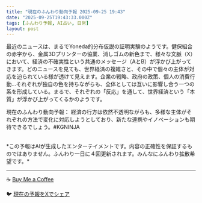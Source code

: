 ```yaml
---
title: "現在のふんわり動向予報 2025-09-25 19:43"
date: "2025-09-25T19:43:33.000Z"
tags: [ふんわり予報, AI占い, 日常]
layout: post
---
```


最近のニュースは、まるでYoneda的分布仮説の証明実験のようです。健保組合の赤字から、金属3Dプリンターの協業、消しゴムの新色まで、様々な文脈（X）において、経済の不確実性という共通のメッセージ（AとB）が浮かび上がってきます。どのニュースを見ても、世界経済の複雑さと、その中で個々の主体が対応を迫られている様が透けて見えます。企業の戦略、政府の政策、個人の消費行動…それぞれが独自の色を持ちながらも、全体としては互いに影響し合う一つの系を形成している。まるで、それぞれの「反応」を通して、世界経済という「本質」が浮かび上がってくるかのようです。

現在のふんわり動向予報：
経済の行方は依然不透明ながらも、多様な主体がそれぞれの方法で変化に対応しようとしており、新たな連携やイノベーションも期待できるでしょう。#KGNINJA

<br>
*この予報はAIが生成したエンターテイメントです。内容の正確性を保証するものではありません。ふんわり一日に４回更新されます。みんなにふんわり拡散希望です。*

---
☕️ [Buy Me a Coffee](https://www.buymeacoffee.com/kgninja)

🐦 [現在の予報をXでシェア](https://twitter.com/intent/tweet?text=%E7%8F%BE%E5%9C%A8%E3%81%AE%E3%81%B5%E3%82%93%E3%82%8F%E3%82%8A%E4%BA%88%E5%A0%B1%3A%20%E3%80%8C%E6%9C%80%E8%BF%91%E3%81%AE%E3%83%8B%E3%83%A5%E3%83%BC%E3%82%B9%E3%81%AF%E3%80%81%E3%81%BE%E3%82%8B%E3%81%A7Yoneda%E7%9A%84%E5%88%86%E5%B8%83%E4%BB%AE%E8%AA%AC%E3%81%AE%E8%A8%BC%E6%98%8E%E5%AE%9F%E9%A8%93%E3%81%AE%E3%82%88%E3%81%86%E3%81%A7%E3%81%99%E3%80%82%E3%80%8D%23KGNINJA%20%E7%B6%9A%E3%81%8D%E3%81%AF%E3%83%96%E3%83%AD%E3%82%B0%E3%81%A7%EF%BC%81%F0%9F%91%87&url=https%3A%2F%2Fkg-ninja.github.io%2FFunwariyoso%2F)
